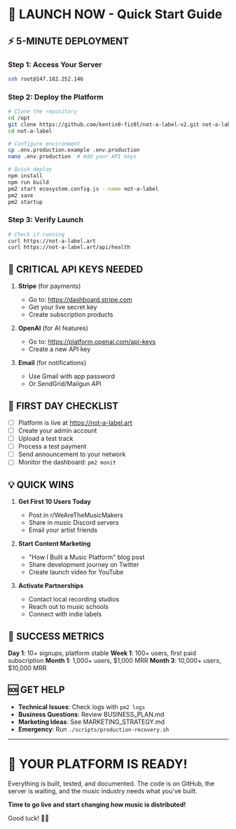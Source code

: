 # 🚀 LAUNCH NOW - Quick Start Guide

## ⚡ 5-MINUTE DEPLOYMENT

### Step 1: Access Your Server
```bash
ssh root@147.182.252.146
```

### Step 2: Deploy the Platform
```bash
# Clone the repository
cd /opt
git clone https://github.com/kentin0-fiz0l/not-a-label-v2.git not-a-label
cd not-a-label

# Configure environment
cp .env.production.example .env.production
nano .env.production  # Add your API keys

# Quick deploy
npm install
npm run build
pm2 start ecosystem.config.js --name not-a-label
pm2 save
pm2 startup
```

### Step 3: Verify Launch
```bash
# Check if running
curl https://not-a-label.art
curl https://not-a-label.art/api/health
```

## 🔑 CRITICAL API KEYS NEEDED

1. **Stripe** (for payments)
   - Go to: https://dashboard.stripe.com
   - Get your live secret key
   - Create subscription products

2. **OpenAI** (for AI features)
   - Go to: https://platform.openai.com/api-keys
   - Create a new API key

3. **Email** (for notifications)
   - Use Gmail with app password
   - Or SendGrid/Mailgun API

## 📱 FIRST DAY CHECKLIST

- [ ] Platform is live at https://not-a-label.art
- [ ] Create your admin account
- [ ] Upload a test track
- [ ] Process a test payment
- [ ] Send announcement to your network
- [ ] Monitor the dashboard: `pm2 monit`

## 💡 QUICK WINS

1. **Get First 10 Users Today**
   - Post in r/WeAreTheMusicMakers
   - Share in music Discord servers
   - Email your artist friends

2. **Start Content Marketing**
   - "How I Built a Music Platform" blog post
   - Share development journey on Twitter
   - Create launch video for YouTube

3. **Activate Partnerships**
   - Contact local recording studios
   - Reach out to music schools
   - Connect with indie labels

## 🎯 SUCCESS METRICS

**Day 1**: 10+ signups, platform stable
**Week 1**: 100+ users, first paid subscription
**Month 1**: 1,000+ users, $1,000 MRR
**Month 3**: 10,000+ users, $10,000 MRR

## 🆘 GET HELP

- **Technical Issues**: Check logs with `pm2 logs`
- **Business Questions**: Review BUSINESS_PLAN.md
- **Marketing Ideas**: See MARKETING_STRATEGY.md
- **Emergency**: Run `./scripts/production-recovery.sh`

---

# 🎉 YOUR PLATFORM IS READY!

Everything is built, tested, and documented. The code is on GitHub, the server is waiting, and the music industry needs what you've built.

**Time to go live and start changing how music is distributed!**

Good luck! 🚀🎵